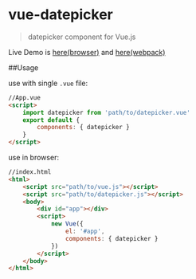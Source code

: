 # vue-datepicker

> datepicker component for Vue.js


Live Demo is [here(browser)](http://www.showonne.com/vue-datepicker/dist/browser/) and [here(webpack)](http://www.showonne.com/vue-datepicker/dist/webpack/)

##Usage

use with single `.vue` file:


```html
//App.vue
<script>
    import datepicker from 'path/to/datepicker.vue'
    export default {
        components: { datepicker }
    }
</script>
```

use in browser:

```html
//index.html
<html>
    <script src="path/to/vue.js"></script>
    <script src="path/to/datepicker.js"></script>
    <body>
        <div id="app"></div>
        <script>
            new Vue({
                el: '#app',
                components: { datepicker }
            })
        </script>
    </body>
</html>
```
